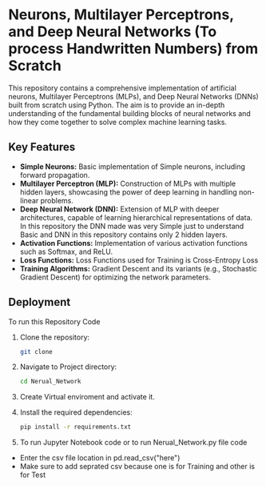 
# Neurons, Multilayer Perceptrons, and Deep Neural Networks (To process Handwritten Numbers) from Scratch

This repository contains a comprehensive implementation of artificial neurons, Multilayer Perceptrons (MLPs), and Deep Neural Networks (DNNs) built from scratch using Python. The aim is to provide an in-depth understanding of the fundamental building blocks of neural networks and how they come together to solve complex machine learning tasks.

## Key Features
- **Simple Neurons:** Basic implementation of Simple neurons, including forward propagation.
- **Multilayer Perceptron (MLP):** Construction of MLPs with multiple hidden layers, showcasing the power of deep learning in handling non-linear problems.
- **Deep Neural Network (DNN):** Extension of MLP with deeper architectures, capable of learning hierarchical representations of data. In this repository the DNN made was very Simple just to understand Basic and DNN in this repository contains only 2 hidden layers.
- **Activation Functions:** Implementation of various activation functions such as Softmax, and ReLU.
- **Loss Functions:** Loss Functions used for Training is Cross-Entropy Loss 
- **Training Algorithms:** Gradient Descent and its variants (e.g., Stochastic Gradient Descent) for optimizing the network parameters.



## Deployment

To run this Repository Code 

1. Clone the repository:
   ```bash
   git clone 
    ```
2. Navigate to Project directory:
    ```bash
    cd Nerual_Network
    ```
3. Create Virtual enviroment and activate it.

4. Install the required dependencies:
    ```bash
    pip install -r requirements.txt
    ```
5. To run Jupyter Notebook code or to run Nerual_Network.py file code
- Enter the csv file location in pd.read_csv("here")
- Make sure to add seprated csv because one is for Training and other is for Test
